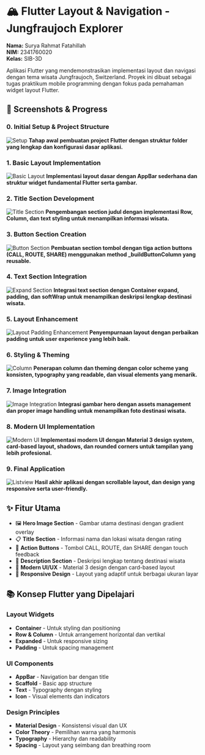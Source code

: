 # 🏔️ Flutter Layout & Navigation - Jungfraujoch Explorer

**Nama:** Surya Rahmat Fatahillah  
**NIM:** 2341760020  
**Kelas:** SIB-3D

Aplikasi Flutter yang mendemonstrasikan implementasi layout dan navigasi dengan tema wisata Jungfraujoch, Switzerland. Proyek ini dibuat sebagai tugas praktikum mobile programming dengan fokus pada pemahaman widget layout Flutter.

## 📱 Screenshots & Progress

### 0. Initial Setup & Project Structure
![Setup](images/0.jpeg)
**Tahap awal pembuatan project Flutter dengan struktur folder yang lengkap dan konfigurasi dasar aplikasi.**

### 1. Basic Layout Implementation
![Basic Layout](images/1.jpeg)
**Implementasi layout dasar dengan AppBar sederhana dan struktur widget fundamental Flutter serta gambar.**

### 2. Title Section Development
![Title Section](images/2.jpeg)
**Pengembangan section judul dengan implementasi Row, Column, dan text styling untuk menampilkan informasi wisata.**

### 3. Button Section Creation
![Button Section](images/3.jpeg)
**Pembuatan section tombol dengan tiga action buttons (CALL, ROUTE, SHARE) menggunakan method _buildButtonColumn yang reusable.**

### 4. Text Section Integration
![Expand Section](images/4.jpeg)
**Integrasi text section dengan Container expand, padding, dan softWrap untuk menampilkan deskripsi lengkap destinasi wisata.**

### 5. Layout Enhancement
![Layout Padding Enhancement](images/5.jpeg)
**Penyempurnaan layout dengan perbaikan padding untuk user experience yang lebih baik.**

### 6. Styling & Theming
![Column](images/6.jpeg)
**Penerapan column dan theming dengan color scheme yang konsisten, typography yang readable, dan visual elements yang menarik.**

### 7. Image Integration
![Image Integration](images/7.jpeg)
**Integrasi gambar hero dengan assets management dan proper image handling untuk menampilkan foto destinasi wisata.**

### 8. Modern UI Implementation
![Modern UI](images/8.jpeg)
**Implementasi modern UI dengan Material 3 design system, card-based layout, shadows, dan rounded corners untuk tampilan yang lebih profesional.**

### 9. Final Application
![Listview](images/9.png)
**Hasil akhir aplikasi dengan scrollable layout, dan design yang responsive serta user-friendly.**

## ✨ Fitur Utama

- 🖼️ **Hero Image Section** - Gambar utama destinasi dengan gradient overlay
- 📋 **Title Section** - Informasi nama dan lokasi wisata dengan rating
- 🔘 **Action Buttons** - Tombol CALL, ROUTE, dan SHARE dengan touch feedback
- 📖 **Description Section** - Deskripsi lengkap tentang destinasi wisata
- 🎨 **Modern UI/UX** - Material 3 design dengan card-based layout
- 📱 **Responsive Design** - Layout yang adaptif untuk berbagai ukuran layar

## 📚 Konsep Flutter yang Dipelajari

### Layout Widgets
- **Container** - Untuk styling dan positioning
- **Row & Column** - Untuk arrangement horizontal dan vertikal
- **Expanded** - Untuk responsive sizing
- **Padding** - Untuk spacing management

### UI Components
- **AppBar** - Navigation bar dengan title
- **Scaffold** - Basic app structure
- **Text** - Typography dengan styling
- **Icon** - Visual elements dan indicators

### Design Principles
- **Material Design** - Konsistensi visual dan UX
- **Color Theory** - Pemilihan warna yang harmonis
- **Typography** - Hierarchy dan readability
- **Spacing** - Layout yang seimbang dan breathing room



